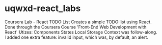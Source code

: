# uqwxd-react_labs
Coursera Lab - React TODO List
Creates a simple TODO list using React. Done through the Coursera Course 'Front-End Web Development with React'
Utizes:
  Components
  States
  Local Storage
Context was follow-along.
I added one extra feature: invalid input, which was, by default, an alert.
